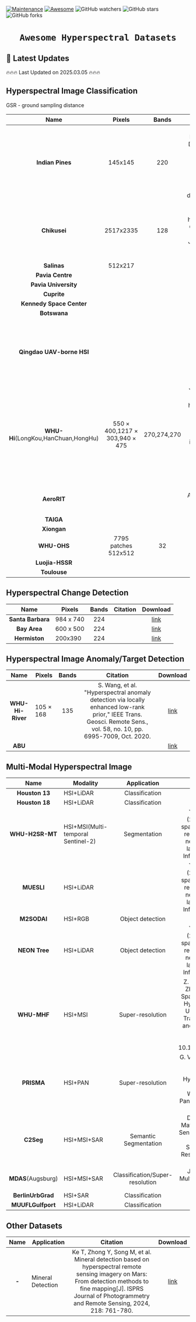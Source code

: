 [![Maintenance](https://img.shields.io/badge/Maintained%3F-yes-green.svg)](https://github.com/shuangxu96/Awesome-Hyperspectral-Datasets/graphs/commit-activity)
[![Awesome](https://cdn.rawgit.com/sindresorhus/awesome/d7305f38d29fed78fa85652e3a63e154dd8e8829/media/badge.svg)](https://github.com/shuangxu96/Awesome-Hyperspectral-Datasets)
<img alt="GitHub watchers" src="https://img.shields.io/github/watchers/shuangxu96/Awesome-Hyperspectral-Datasets?style=social"> <img alt="GitHub stars" src="https://img.shields.io/github/stars/shuangxu96/Awesome-Hyperspectral-Datasets?style=social"> <img alt="GitHub forks" src="https://img.shields.io/github/forks/shuangxu96/Awesome-Hyperspectral-Datasets?style=social">

# <p align=center>`Awesome Hyperspectral Datasets`</p>


## 📢 Latest Updates
:fire::fire::fire: Last Updated on 2025.03.05 :fire::fire::fire:

  
## Hyperspectral Image Classification
GSR - ground sampling distance

|Name|Pixels|Bands|Citation|Download|
|:---:|:---:|:---:|:---:|:---:|
|**Indian Pines**|145x145|220|Baumgardner, M. F.; Biehl, L. L.; Landgrebe, D. A. (2015). 220 Band AVIRIS Hyperspectral Image Data Set: June 12, 1992 Indian Pine Test Site 3. Purdue University Research Repository. doi:10.4231/R7RX991C|[link](https://purr.purdue.edu/publications/1947/1)|
|**Chikusei**|2517x2335|128|N. Yokoya and A. Iwasaki, "Airborne hyperspectral data over Chikusei," Space Appl. Lab., Univ. Tokyo, Japan, Tech. Rep. SAL-2016-05-27, May 2016.|[link](https://naotoyokoya.com/Download.html)|
|**Salinas**|512x217|||[link](https://www.ehu.eus/ccwintco/index.php/Hyperspectral_Remote_Sensing_Scenes)|
|**Pavia Centre**| |||[link](https://www.ehu.eus/ccwintco/index.php/Hyperspectral_Remote_Sensing_Scenes)|
|**Pavia University**| |||[link](https://www.ehu.eus/ccwintco/index.php/Hyperspectral_Remote_Sensing_Scenes)|
|**Cuprite**| |||[link](https://www.ehu.eus/ccwintco/index.php/Hyperspectral_Remote_Sensing_Scenes)|
|**Kennedy Space Center**| |||[link](https://www.ehu.eus/ccwintco/index.php/Hyperspectral_Remote_Sensing_Scenes)|
|**Botswana**| |||[link](https://www.ehu.eus/ccwintco/index.php/Hyperspectral_Remote_Sensing_Scenes)|
|**Qingdao UAV-borne HSI**| | |H. Fu, et al. Three-dimensional singular spectrum analysis for precise land cover classification from UAV-borne hyperspectral benchmark datasets. ISPRS JPRS|[link](https://zenodo.org/records/8223066)|
|**WHU-Hi**(LongKou,HanChuan,HongHu)|550 × 400,1217 × 303,940 × 475|270,274,270|Y. Zhong, et al. “WHU-Hi: UAV-borne hyperspectral with high spatial resolution (H2) benchmark datasets and classifier for precise crop identification based on deep convolutional neural network with CRF”, Remote Sens. Environ., vol. 250, pp. 112012, 2020.|[link](http://rsidea.whu.edu.cn/resource_WHUHi_sharing.htm)|
|**AeroRIT**| | |A. Rangnekar, et al. Aerorit: A new scene for hyperspectral image analysis, IEEE TGRS|[link](https://zenodo.org/records/8223066)|
|**TAIGA**| | | <a href="https://shuangxu96.github.io/Files/BibTeX_HSI_datasets.html#TAIGA" target="_blank">BibTeX</a> |[link](https://etsin.fairdata.fi/dataset/9d0e89aa-f81f-458d-a657-3f02edf9e61b/data)|
|**Xiongan**| | | |[link]( )|
|**WHU-OHS**|7795 patches 512x512|32| <a href="https://shuangxu96.github.io/Files/BibTeX_HSI_datasets.html#WHU_OHS" target="_blank">BibTeX</a> |[link](http://irsip.whu.edu.cn/resources/WHU_OHS_show.php)|
|**Luojia-HSSR**| | | <a href="https://shuangxu96.github.io/Files/BibTeX_HSI_datasets.html#Luojia_HSSR" target="_blank">BibTeX</a> |[link](https://github.com/yuexu9441/Luojia-HSSR-Dataset)|
|**Toulouse**| |    | <a href="https://shuangxu96.github.io/Files/BibTeX_HSI_datasets.html#Toulouse" target="_blank">BibTeX</a>    |[link](https://www.toulouse-hyperspectral-data-set.com/)|

 


  


## Hyperspectral Change Detection

|Name|Pixels|Bands|Citation|Download|
|:---:|---|:---:|:---:|:---:|
|**Santa Barbara**|984 x 740|224|  |[link](https://gitlab.citius.gal/hiperespectral/ChangeDetectionDataset)|
|**Bay Area**|600 x 500|224|  |[link](https://gitlab.citius.gal/hiperespectral/ChangeDetectionDataset)|
|**Hermiston**|200x390|224|  |[link](https://gitlab.citius.gal/hiperespectral/ChangeDetectionDataset)|




## Hyperspectral Image Anomaly/Target Detection

|Name|Pixels|Bands|Citation|Download|
|:---:|---|:---:|:---:|:---:|
|**WHU-Hi-River**|105 × 168|135|S. Wang, et al. "Hyperspectral anomaly detection via locally enhanced low-rank prior," IEEE Trans. Geosci. Remote Sens., vol. 58, no. 10, pp. 6995-7009, Oct. 2020.|[link](http://rsidea.whu.edu.cn/resource_WHUHiriver_sharing.htm)|
|**ABU**| | | |[link](http://xudongkang.weebly.com/data-sets.html)|







## Multi-Modal Hyperspectral Image 

|Name|Modality|Application|Citation|Download|
|:---:|---|:---:|:---:|:---:|
|**Houston 13**| HSI+LiDAR | Classification | |[link]( )|
|**Houston 18**| HSI+LiDAR | Classification | |[link]( )|
|**WHU-H2SR-MT**| HSI+MSI(Multi-temporal Sentinel-2) | Segmentation |Yu, B., Li, J., & Huang, X. (2024). STSNet: A cross-spatial resolution multi-modal remote sensing deep fusion network for high resolution land-cover segmentation. Information Fusion, 102689.|[link](https://zenodo.org/records/10578673)|
|**MUESLI**| HSI+LiDAR | | Yu, B., Li, J., & Huang, X. (2024). STSNet: A cross-spatial resolution multi-modal remote sensing deep fusion network for high resolution land-cover segmentation. Information Fusion, 102689.|[link](https://zenodo.org/records/10578673)|
|**M2SODAI**| HSI+RGB | Object detection | [BibTeX](https://shuangxu96.github.io/Files/BibTeX_HSI_datasets.html#M2SODAI) |[link](https://github.com/jonggyujang0123/M2SODAI)|
|**NEON Tree**| HSI+LiDAR | Object detection | Yu, B., Li, J., & Huang, X. (2024). STSNet: A cross-spatial resolution multi-modal remote sensing deep fusion network for high resolution land-cover segmentation. Information Fusion, 102689.|[link](https://zenodo.org/records/10578673)|
|**WHU-MHF**| HSI+MSI | Super-resolution | Z. Zhu, X. Wang, G. Li and Y. Zhong, "A Self-Supervised Spaceborne Multispectral and Hyperspectral Image Fusion Unrolling Network," in IEEE Transactions on Geoscience and Remote Sensing, vol. 62, pp. 1-12, 2024, Art no. 5520712, doi: 10.1109/TGRS.2024.3413023.|[link](http://rsidea.whu.edu.cn/WHU-MHF.htm)|
|**PRISMA**| HSI+PAN | Super-resolution | G. Vivone, A. Garzelli, Y. Xu, W. Liao and J. Chanussot. Panchromatic and Hyperspectral Image Fusion: Outcome of the 2022 WHISPERS Hyperspectral Pansharpening Challenge. IEEE JSTARS |[link](https://openremotesensing.net/knowledgebase/panchromatic-and-hyperspectral-image-fusion-outcome-of-the-2022-whispers-hyperspectral-pansharpening-challenge/)|
|**C2Seg**| HSI+MSI+SAR | Semantic Segmentation | D. Hong, et al. Cross-City Matters: A Multimodal Remote Sensing Benchmark Dataset for Cross-City Semantic Segmentation using High-Resolution Domain Adaptation Networks. RSE. |[link](https://github.com/danfenghong/RSE_Cross-city)|
|**MDAS**(Augsburg)| HSI+MSI+SAR | Classification/Super-resolution | J. Hu, et al. MDAS: A New Multimodal Benchmark Dataset for Remote Sensing. |[link](https://mediatum.ub.tum.de/1657312)|
|**BerlinUrbGrad**| HSI+SAR | Classification | [BibTeX](https://shuangxu96.github.io/Files/BibTeX_HSI_datasets.html#BerlinUrbGrad) |[link](http://doi.org/10.5880/enmap.2016.002)|
|**MUUFLGulfport**| HSI+LiDAR | Classification | [BibTeX](https://shuangxu96.github.io/Files/BibTeX_HSI_datasets.html#MUUFL_Gulfport) |[link](https://github.com/GatorSense/MUUFLGulfport/)|

 





## Other Datasets

|Name|Application|Citation|Download|
|:---:|---|:---:|:---:|
|**-**| Mineral Detection | Ke T, Zhong Y, Song M, et al. Mineral detection based on hyperspectral remote sensing imagery on Mars: From detection methods to fine mapping[J]. ISPRS Journal of Photogrammetry and Remote Sensing, 2024, 218: 761-780. |[link](http://rsidea.whu.edu.cn/Martian_mineral_detection.htm)|


